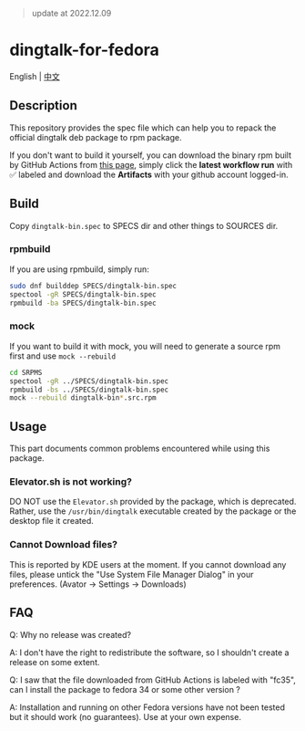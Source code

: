 > update at 2022.12.09

# dingtalk-for-fedora

English | [中文](README_zh.md)

## Description

This repository provides the spec file which can help you to repack the official dingtalk deb package to rpm package.

If you don't want to build it yourself, you can download the binary rpm built by GitHub Actions from [this page](https://github.com/zhullyb/dingtalk-for-fedora/actions/workflows/rpmbuild.yml), simply click the **latest workflow run** with ✅ labeled and download the **Artifacts** with your github account logged-in.

## Build

Copy `dingtalk-bin.spec` to SPECS dir and other things to SOURCES dir.

### rpmbuild

If you are using rpmbuild, simply run:

```bash
sudo dnf builddep SPECS/dingtalk-bin.spec
spectool -gR SPECS/dingtalk-bin.spec
rpmbuild -ba SPECS/dingtalk-bin.spec
```

### mock

If you want to build it with mock, you will need to generate a source rpm first and use `mock --rebuild`

```bash
cd SRPMS
spectool -gR ../SPECS/dingtalk-bin.spec
rpmbuild -bs ../SPECS/dingtalk-bin.spec
mock --rebuild dingtalk-bin*.src.rpm
```

## Usage

This part documents common problems encountered while using this package.

### Elevator.sh is not working?

DO NOT use the `Elevator.sh` provided by the package, which is deprecated. Rather, use the `/usr/bin/dingtalk` executable created by the
package or the desktop file it created.

### Cannot Download files?

This is reported by KDE users at the moment. If you cannot download any files, please untick the "Use System File Manager Dialog" in your
preferences. (Avator -> Settings -> Downloads)

## FAQ

Q: Why no release was created?

A: I don't have the right to redistribute the software, so I shouldn't create a release on some extent.

Q: I saw that the file downloaded from GitHub Actions is labeled with "fc35", can I install the package to fedora 34 or some other version ?

A: Installation and running on other Fedora versions have not been tested but it should work (no guarantees). Use at your own expense.
